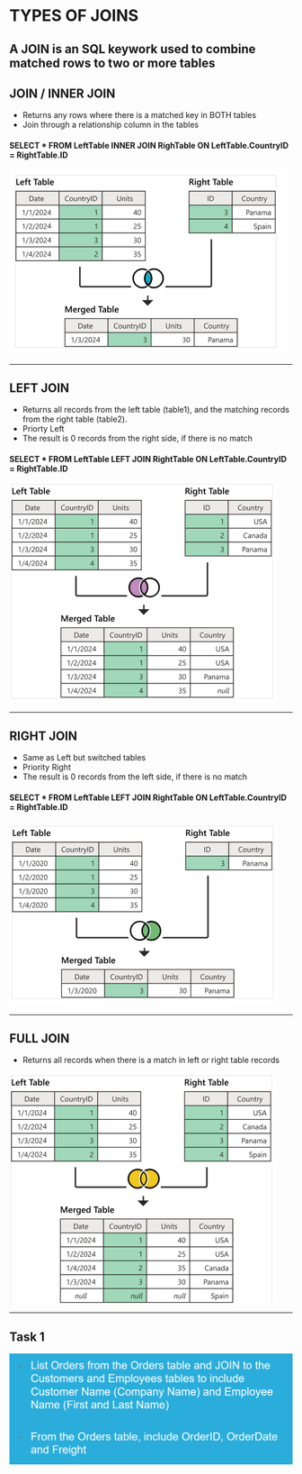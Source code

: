 # TYPES OF JOINS

## A JOIN is an SQL keywork used to combine matched rows to two or more tables

## JOIN / INNER JOIN
- Returns any rows where there is a matched key in BOTH tables
- Join through a relationship column in the tables
#### SELECT * FROM LeftTable INNER JOIN RighTable ON LeftTable.CountryID = RightTable.ID

![](./images/InnerJoin.PNG)

---

## LEFT JOIN
- Returns all records from the left table (table1), and the matching records from the right table (table2).
- Priorty Left
- The result is 0 records from the right side, if there is no match
#### SELECT * FROM LeftTable LEFT JOIN RightTable ON LeftTable.CountryID = RightTable.ID

![](./images/LeftJoin.PNG)

---

## RIGHT JOIN
- Same as Left but switched tables
-  Priority Right
- The result is 0 records from the left side, if there is no match
#### SELECT * FROM LeftTable LEFT JOIN RightTable ON LeftTable.CountryID = RightTable.ID

![](./images/RightJoin.PNG)

---

## FULL JOIN
- Returns all records when there is a match in left or right table records

![](./images/FullJoin.PNG)

---

## Task 1

![](./images/Task1.png)